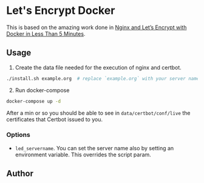 # Let's Encrypt Docker

This is based on the amazing work done in [Nginx and Let’s Encrypt with Docker in Less Than 5 Minutes](https://pentacent.medium.com/nginx-and-lets-encrypt-with-docker-in-less-than-5-minutes-b4b8a60d3a71).

## Usage

1. Create the data file needed for the execution of nginx and certbot.

```bash
./install.sh example.org  # replace `example.org` with your server name
```

2. Run docker-compose

```bash
docker-compose up -d
```

After a min or so you should be able to see in `data/certbot/conf/live` the certificates that Certbot issued to you.

### Options

- `led_servername`. You can set the server name also by setting an environment variable. This overrides the script param.

## Author
